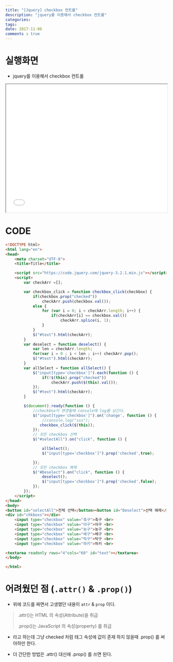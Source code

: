```yaml
---
title: "[Jquery] checkbox 컨트롤"
description: "jquery를 이용해서 checkbox 컨트롤"
categories: 
tags: 
date: 2017-11-06
comments : true
---
```


# 실행화면

* jquery를 이용해서 checkbox 컨트롤

<iframe src ='/assets/src/jquery/checkbox.html' width="100%" height="400"></iframe>


# CODE

```html
<!DOCTYPE html>
<html lang="en">
<head>
    <meta charset="UTF-8">
    <title>Title</title>

    <script src="https://code.jquery.com/jquery-3.2.1.min.js"></script>
    <script>
        var checkArr =[];

        var checkbox_click = function checkbox_click(checkbox) {
            if(checkbox.prop("checked"))
                checkArr.push(checkbox.val());
            else {
                for (var i = 0; i < checkArr.length; i++) {
                    if(checkArr[i] == checkbox.val())
                        checkArr.splice(i, 1);
                }
            }
            $("#text").html(checkArr);
        }
        var deselect = function deselect() {
            var len = checkArr.length;
            for(var i = 0 ; i < len ; i++) checkArr.pop();
            $("#text").html(checkArr);
        }
        var allSelect = function allSelect() {
            $("input[type='checkbox']").each(function () {
                if(!$(this).prop("checked"))
                    checkArr.push($(this).val());
            });
            $("#text").html(checkArr);
        }

        $(document).ready(function () {
            //checkbox이 변경될때 console에 log를 남긴다.
            $("input[type='checkbox']").on('change', function () {
                //console.log("sss");
               checkbox_click($(this));
            });
            // 모든 checkbox 선택
            $("#selectAll").on("click", function () {

                allSelect();
                $("input[type='checkbox']").prop('checked',true);

            });
            // 모든 checkbox 해제
            $("#Deselect").on("click", function () {
                deselect();
                $("input[type='checkbox']").prop('checked',false);
            });
        });
    </script>
</head>
<body>
<button id="selectAll">전체 선택</button><button id="Deselect">선택 해제</button> <br>
<div id="chkboxs"></div>
    <input type="checkbox" value="축구">축구 <br>
    <input type="checkbox" value="야구">야구 <br>
    <input type="checkbox" value="농구">농구 <br>
    <input type="checkbox" value="배구">배구 <br>
    <input type="checkbox" value="탁구">탁구 <br>
    <input type="checkbox" value="하키">하키 <br>

<textarea readonly rows="4"cols="60" id="text"></textarea>
</body>

</html>
```

# 어려웠던 점 (`.attr()` & `.prop()`)

* 위에 코드를 짜면서 고생했던 내용이 `attr` & `prop` 이다. 

> .attr()는 HTML 의 속성(Attribute)을 취급
> 
> .prop()는 JavaScript 의 속성(property) 를 취급
 
 * 라고 하는데 그냥 checked 처럼 태그 속성에 값이 존재 하지 않을때 .prop() 를 써야하만 한다.
 
 * 더 간단한 방법은 .attr() 대신에 .prop() 를 쓰면 된다.
 
